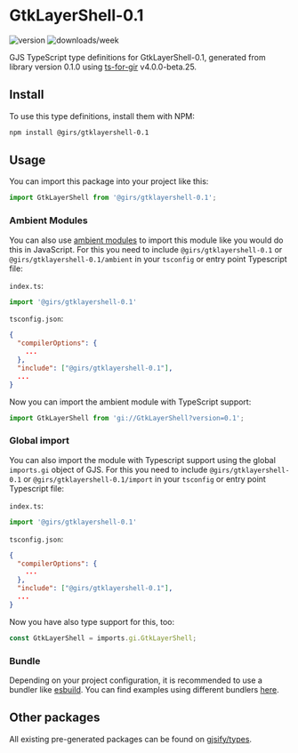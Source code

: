 
# GtkLayerShell-0.1

![version](https://img.shields.io/npm/v/@girs/gtklayershell-0.1)
![downloads/week](https://img.shields.io/npm/dw/@girs/gtklayershell-0.1)


GJS TypeScript type definitions for GtkLayerShell-0.1, generated from library version 0.1.0 using [ts-for-gir](https://github.com/gjsify/ts-for-gir) v4.0.0-beta.25.


## Install

To use this type definitions, install them with NPM:
```bash
npm install @girs/gtklayershell-0.1
```

## Usage

You can import this package into your project like this:
```ts
import GtkLayerShell from '@girs/gtklayershell-0.1';
```

### Ambient Modules

You can also use [ambient modules](https://github.com/gjsify/ts-for-gir/tree/main/packages/cli#ambient-modules) to import this module like you would do this in JavaScript.
For this you need to include `@girs/gtklayershell-0.1` or `@girs/gtklayershell-0.1/ambient` in your `tsconfig` or entry point Typescript file:

`index.ts`:
```ts
import '@girs/gtklayershell-0.1'
```

`tsconfig.json`:
```json
{
  "compilerOptions": {
    ...
  },
  "include": ["@girs/gtklayershell-0.1"],
  ...
}
```

Now you can import the ambient module with TypeScript support: 

```ts
import GtkLayerShell from 'gi://GtkLayerShell?version=0.1';
```

### Global import

You can also import the module with Typescript support using the global `imports.gi` object of GJS.
For this you need to include `@girs/gtklayershell-0.1` or `@girs/gtklayershell-0.1/import` in your `tsconfig` or entry point Typescript file:

`index.ts`:
```ts
import '@girs/gtklayershell-0.1'
```

`tsconfig.json`:
```json
{
  "compilerOptions": {
    ...
  },
  "include": ["@girs/gtklayershell-0.1"],
  ...
}
```

Now you have also type support for this, too:

```ts
const GtkLayerShell = imports.gi.GtkLayerShell;
```

### Bundle

Depending on your project configuration, it is recommended to use a bundler like [esbuild](https://esbuild.github.io/). You can find examples using different bundlers [here](https://github.com/gjsify/ts-for-gir/tree/main/examples).

## Other packages

All existing pre-generated packages can be found on [gjsify/types](https://github.com/gjsify/types).

